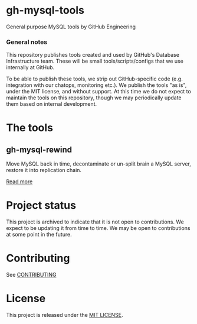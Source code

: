 # gh-mysql-tools

General purpose MySQL tools by GitHub Engineering

### General notes

This repository publishes tools created and used by GitHub's Database Infrastructure team. These will be small tools/scripts/configs that we use internally at GitHub.

To be able to publish these tools, we strip out GitHub-specific code (e.g. integration with our chatops, monitoring etc.). We publish the tools "as is", under the MIT license, and without support. At this time we do not expect to maintain the tools on this repository, though we may periodically update them based on internal development.

# The tools

## gh-mysql-rewind

Move MySQL back in time, decontaminate or un-split brain a MySQL server, restore it into replication chain.

[Read more](rewind/)


# Project status

This project is archived to indicate that it is not open to contributions. We expect to be updating it from time to time. We may be open to contributions at some point in the future.

# Contributing

See [CONTRIBUTING](.github/CONTRIBUTING)

# License

This project is released under the [MIT LICENSE](LICENSE).
